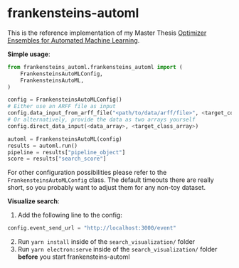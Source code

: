 # frankensteins-automl
This is the reference implementation of my Master Thesis [Optimizer Ensembles for Automated Machine Learning](https://github.com/Berberer/master-thesis).

**Simple usage**:
```python
from frankensteins_automl.frankensteins_automl import (
    FrankensteinsAutoMLConfig,
    FrankensteinsAutoML,
)

config = FrankensteinsAutoMLConfig()
# Either use an ARFF file as input
config.data_input_from_arff_file("<path/to/data/arff/file>", <target_column_index>)
# Or alternatively, provide the data as two arrays yourself
config.direct_data_input(<data_array>, <target_class_array>)

automl = FrankensteinsAutoML(config)
results = automl.run()
pipeline = results["pipeline_object"]
score = results["search_score"]
```
For other configuration possibilities please refer to the  `FrankensteinsAutoMLConfig` class.
The default timeouts there are really short, so you probably want to adjust them for any non-toy dataset.

**Visualize search**:
1. Add the following line to the config:
```python
config.event_send_url = "http://localhost:3000/event"
```
2. Run `yarn install` inside of the `search_visualization/` folder
3. Run `yarn electron:serve` inside of the `search_visualization/` folder **before** you start frankensteins-automl
